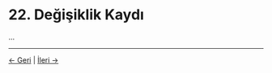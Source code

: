 # 22. Değişiklik Kaydı

...

---
<div class="navigation-links">
<a href="../21_Katkıda_Bulunanlar/" class="nav-link prev-link">← Geri</a> | <a href="../23_Kaynakça_ve_Referanslar/" class="nav-link next-link">İleri →</a>
</div>
